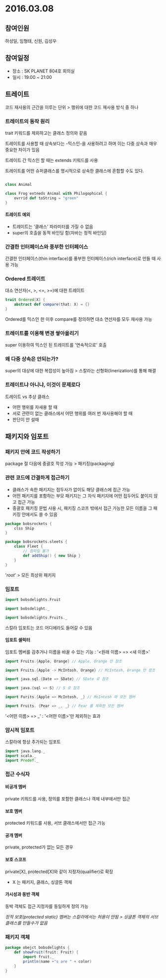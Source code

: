 # 2016.03.08

## 참여인원
하성일, 임형태, 신원, 김성우

## 참여일정
* 장소 : SK PLANET 804호 회의실
* 일시 : 19:00 ~ 21:00

## 트레이트

코드 재사용의 근간을 이루는 단위 > 행위에 대한 코드 재사용 방식 중 하나

### 트레이트의 동작 원리

trait 키워드를 제외하고는 클래스 정의와 같음

트레이트를 사용할 때 상속보다는 -믹스인-을 사용하려고 하며 이는 다중 상속과 매우 중요한 차이가 있음

트레이트 간 믹스인 할 때는 extends 키워드를 사용

트레이트를 어떤 슈퍼클래스를 명시적으로 상속한 클래스에 혼합할 수도 있다.

```scala

class Animal

class Frog extneds Animal with Philogophical {
	ovrrid def toString = "green"
}

```

#### 트레이트 예외 
- 트레이트는 '클래스' 파라미터를 가질 수 없음
- super의 호출을 동적 바인딩 함(자바는 정적 바인딩)

### 간결한 인터페이스와 풍부한 인터페이스
간결한 인터페이스(thin interface)를 풍부한 인터페이스(rich interface)로 만들 때 사용 가능

### Ordered 트레이트

대소 연산자(<, >, <=, >=)에 대한 트레이트

```scala
trait Ordered[X] {
	abstract def compare(that: X) = {}
}
```

Ordered를 믹스인 한 이후 compare를 정의하면 대소 연산자를 모두 재사용 가능

### 트레이트를 이용해 변경 쌓아올리기
super 이용하여 믹스인 된 트레이트를 '연속적으로' 호출

### 왜 다중 상속은 안되는가?
super의 대상에 대한 복잡성이 높아짐 > 스칼라는 선형화(linerization)를 통해 해결

### 트레이트냐 아니냐, 이것이 문제로다

트레이트 vs 추상 클래스
- 어떤 행위를 자새용 할 때
- 서로 관련이 없는 클래스에서 어떤 행위를 여러 번 재사용해야 할 때
- 판단이 안 설때 

## 패키지와 임포트

### 패키지 안에 코드 작성하기

package 절 다음에 중괄호 작성 가능 > 패키징(packaging)

### 관련 코드에 간결하게 접근하기

- 클래스가 속한 패키지는 접두사가 없이도 해당 클래스에 접근 가능
- 어떤 패키지를 포함하는 부모 패키지는 그 자식 패키지에 어떤 접두어도 붙이지 않고 접근 가능
- 중괄호 패키징 문법 사용 시, 패키징 스코프 밖에서 접근 가능한 모든 이름을 그 패키징 안에서도 쓸 수 있음

```scala
package bobsrockets {
	clss Ship
}

package bobsrockets.sleets {
	class Fleet {
		// 컴파일 불가
		def addShip() { new Ship }
	}
}
```

'_root_' > 모든 최상위 패키지


### 임포트

```scala
import bobsdelights.Fruit

import bobsdelight._

import bobsdelights.Fruits._

```

스칼라 임포트는 코드 어디에라도 들어갈 수 있음

#### 임포트 셀럭터
임포트 멤버를 감추거나 이름을 바꿀 수 있는 기능 : '<원래 이름> => <새 이름>'

```scala
import Fruits.{Apple, Orange} // Apple, Orange 만 참조

import Fruits.{Apple -> McIntosh, Orange} // McIntosh, Orange 만 참조

import java.sql.{Date => SDate} // SDate 로 참조

import java.{sql => S} // S 로 참조

import Furits.{Apple => McIntosh, _} // McIntosh 와 모든 멤버

import Fruits. {Pear => _, _} // Pear 를 제외한 모든 멤버

```

'<어떤 이름> => _' : '<어떤 이름>'만 제외하는 효과


### 암시적 임포트

스칼라에 항상 추가되는 임포트

```scala
import java.lang._
import scala._
import Predef._
```

### 접근 수식자

#### 비공개 멤버
private 키워드를 사용, 정의를 포함한 클래스나 객체 내부에서만 접근

#### 보호 멤버
protected 키워드를 사용, 서브 클래스에서만 접근 가능

#### 공개 멤버
private, protected가 없는 모든 경우

#### 보호 스코프

private[X], protected[X]와 같이 지정자(qualifier)로 확장
* X 는 패키지, 클래스, 싱글톤 객체

#### 가시성과 동반 객체
동박 객체도 접근 지정자를 동일하게 정의 가능

_정적 보호(protected static) 멤버는 스칼라에서는 허용이 안됨 > 싱글톤 객체의 서브 클래스를 만들수가 없음_


### 패키지 객체

``` scala
package obejct bobsdelights {
	def showFruit(fruit: Fruit) {
		import fruit._
		println(name +"s are " + color)
	}
}
```

